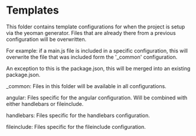 Templates
============

This folder contains template configurations for when the project is setup via the yeoman generator.
Files that are already there from a previous configuration will be overwritten.

For example: if a main.js file is included in a specific configuration, 
this will overwrite the file that was included form the '_common' configuration.

An exception to this is the package.json, this will be merged into an existing package.json.


_common:
Files in this folder will be available in all configurations.

angular:
Files specific for the angular configuration. Will be combined with either handlebars or fileinclude.

handlebars: 
Files specific for the handlebars configuration.

fileinclude: 
Files specific for the fileinclude configuration.
